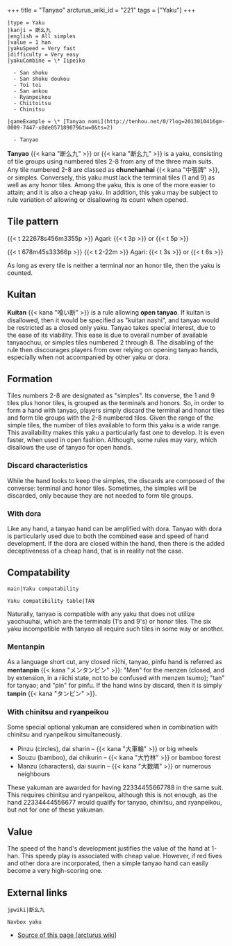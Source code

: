 +++
title = "Tanyao"
arcturus_wiki_id = "221"
tags = ["Yaku"]
+++

```yaku
|type = Yaku
|kanji = 断幺九
|english = All simples
|value = 1 han
|yakuSpeed = Very fast
|difficulty = Very easy
|yakuCombine = \* Iipeiko

  - San shoku
  - San shoku doukou
  - Toi toi
  - San ankou
  - Ryanpeikou
  - Chiitoitsu
  - Chinitsu

|gameExample = \* [Tanyao nomi](http://tenhou.net/0/?log=2013010416gm-0009-7447-x8de057189079&tw=0&ts=2)

  - Tanyao

```

**Tanyao** {{< kana "断么九" >}} or {{< kana "断幺九" >}} is a yaku, consisting of tile groups using numbered tiles 2-8 from any of the three main suits. Any tile numbered 2-8 are classed as **chunchanhai** {{< kana "中張牌" >}}, or simples. Conversely, this yaku must lack the terminal tiles (1 and 9) as well as any honor tiles. Among the yaku, this is one of the more easier to attain; and it is also a cheap yaku. In addition, this yaku may be subject to rule variation of allowing or disallowing its count when opened.

## Tile pattern

{{< t 222678s456m3355p >}} Agari: {{< t 3p >}} or {{< t 5p >}}

{{< t 678m45s33366p >}} {{< t 2-22m >}} Agari: {{< t 3s >}} or {{< t 6s >}}

As long as every tile is neither a terminal nor an honor tile, then the yaku is counted.

## Kuitan

**Kuitan** {{< kana "喰い断" >}} is a rule allowing **open tanyao**. If kuitan is disallowed, then it would be specified as "kuitan nashi", and tanyao would be restricted as a closed only yaku. Tanyao takes special interest, due to the ease of its viability. This ease is due to overall number of available tanyaochuu, or simples tiles numbered 2 through 8. The disabling of the rule then discourages players from over relying on opening tanyao hands, especially when not accompanied by other yaku or dora.

## Formation

Tiles numbers 2-8 are designated as "simples". Its converse, the 1 and 9 tiles plus honor tiles, is grouped as the terminals and honors. So, in order to form a hand with tanyao, players simply discard the terminal and honor tiles and form tile groups with the 2-8 numbered tiles. Given the range of the simple tiles, the number of tiles available to form this yaku is a wide range. This availability makes this yaku a particularly fast one to develop. It is even faster, when used in open fashion. Although, some rules may vary, which disallows the use of tanyao for open hands.

### Discard characteristics

While the hand looks to keep the simples, the discards are composed of the converse: terminal and honor tiles. Sometimes, the simples will be discarded, only because they are not needed to form tile groups.

### With dora

Like any hand, a tanyao hand can be amplified with dora. Tanyao with dora is particularly used due to both the combined ease and speed of hand development. If the dora are closed within the hand, then there is the added deceptiveness of a cheap hand, that is in reality not the case.

## Compatability

```main|Yaku compatability```

```Yaku compatibility table|TAN```

Naturally, tanyao is compatible with any yaku that does not utilize yaochuuhai, which are the terminals (1's and 9's) or honor tiles. The six yaku incompatible with tanyao all require such tiles in some way or another.

### Mentanpin

As a language short cut, any closed riichi, tanyao, pinfu hand is referred as **mentanpin** {{< kana "メンタンピン" >}}: "Men" for the menzen (closed, and by extension, in a riichi state, not to be confused with menzen tsumo); "tan" for tanyao; and "pin" for pinfu. If the hand wins by discard, then it is simply **tanpin** {{< kana "タンピン" >}}.

### With chinitsu and ryanpeikou

Some special optional yakuman are considered when in combination with chinitsu and ryanpeikou simultaneously.

  - Pinzu (circles), dai sharin – {{< kana "大車輪" >}} or big wheels
  - Souzu (bamboo), dai chikurin – {{< kana "大竹林" >}} or bamboo forest
  - Manzu (characters), dai suurin – {{< kana "大数隣" >}} or numerous neighbours

These yakuman are awarded for having 22334455667788 in the same suit. This requires chinitsu and ryanpeikou, although this is not enough, as the hand 22334444556677 would qualify for tanyao, chinitsu, and ryanpeikou, but not for one of these yakuman.

## Value

The speed of the hand's development justifies the value of the hand at 1-han. This speedy play is associated with cheap value. However, if red fives and other dora are incorporated, then a simple tanyao hand can easily become a very high-scoring one.

## External links

```jpwiki|断幺九```

```Navbox yaku```
- [Source of this page [arcturus wiki]](http://arcturus.su/wiki/Tanyao)